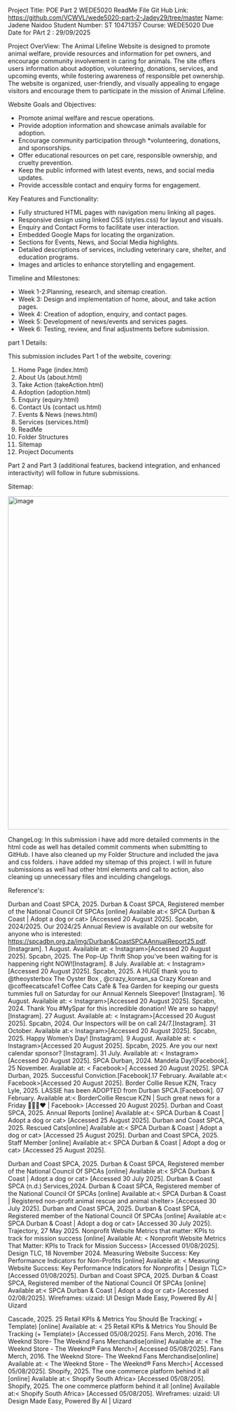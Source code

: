 Project Title: POE Part 2 WEDE5020 
ReadMe File
Git Hub Link:  https://github.com/VCWVL/wede5020-part-2-Jadey29/tree/master
Name: Jadene Naidoo
Student Number: ST 10471357
Course: WEDE5020
Due Date for PArt 2 : 29/09/2025

Project OverView:
The Animal Lifeline Website is designed to promote animal welfare, provide resources and information for pet owners, and encourage community involvement in caring for animals. The site offers users information about adoption, volunteering, donations, services, and upcoming events, while fostering awareness of responsible pet ownership.
The website is organized, user-friendly, and visually appealing to engage visitors and encourage them to participate in the mission of Animal Lifeline.

 Website Goals and Objectives:

- Promote animal welfare and rescue operations.
- Provide adoption information and showcase animals available for adoption.
- Encourage community participation through *volunteering, donations, and sponsorships.
- Offer educational resources on pet care, responsible ownership, and cruelty prevention.
- Keep the public informed with latest events, news, and social media updates.
- Provide accessible contact and enquiry forms for engagement.

Key Features and Functionality:

- Fully structured HTML pages with navigation menu linking all pages.
- Responsive design using linked CSS (styles.css) for layout and visuals.
- Enquiry and Contact Forms to facilitate user interaction.
- Embedded Google Maps for locating the organization.
- Sections for Events, News, and Social Media highlights.
- Detailed descriptions of services, including veterinary care, shelter, and education programs.
- Images and articles to enhance storytelling and engagement.


 Timeline and Milestones:

- Week 1-2:Planning, research, and sitemap creation.  
- Week 3: Design and implementation of home, about, and take action pages.  
- Week 4: Creation of adoption, enquiry, and contact pages.  
- Week 5: Development of news/events and services pages.  
- Week 6: Testing, review, and final adjustments before submission.



part 1 Details:

This submission includes Part 1 of the website, covering:
1. Home Page (index.html)
2. About Us (about.html)
3. Take Action (takeAction.html)
4. Adoption (adoption.html)
5. Enquiry (equiry.html)
6. Contact Us (contact us.html)
7. Events & News (news.html)
8. Services (services.html)
9. ReadMe
10. Folder Structures
11. Sitemap
12. Project Documents 

Part 2 and Part 3 (additional features, backend integration, and enhanced interactivity) will follow in future submissions.

Sitemap: 

 <img width="734" height="760" alt="image" src="https://github.com/user-attachments/assets/be87a647-db05-4e8c-a0ab-6493c69211b6" />

ChangeLog: In this submission i have add more detailed comments in the html code as well has detailed commit comments when submitting to GitHub. I have also cleaned up my Folder Structure and included the java and css folders. i have added my sitemap of this project. I will in future submissions as well had  other html elements and call to action, also cleaning up unnecessary files and inculding changelogs.

Reference's:

Durban and Coast SPCA, 2025. Durban & Coast SPCA, Registered member of the National Council Of SPCAs [online] Available at:< SPCA Durban & Coast | Adopt a dog or cat> [Accessed 20 August 2025]. 
Spcabn, 2024/2025. Our 2024/25 Annual Review is available on our website for anyone who is interested: https://spcadbn.org.za/img/Durban&CoastSPCAAnnualReport25.pdf. [Instagram]. 1 August. Available at: < Instagram>[Accessed 20 August 2025].
Spcabn, 2025. The Pop-Up Thrift Shop you’ve been waiting for is happening right NOW![Instagram]. 8 July. Available at: < Instagram>[Accessed 20 August 2025].
Spcabn, 2025. A HUGE thank you to @theoysterbox The Oyster Box , @crazy_korean_sa Crazy Korean and @coffeecatscafe1 Coffee Cats Cafè & Tea Garden for keeping our guests tummies full on Saturday for our Annual Kennels Sleepover! [Instagram]. 16 August. Available at: < Instagram>[Accessed 20 August 2025].
Spcabn, 2024. Thank You #MySpar for this incredible donation! We are so happy![Instagram]. 27 August. Available at: < Instagram>[Accessed 20 August 2025].
Spcabn, 2024. Our Inspectors will be on call 24/7.[Instagram]. 31 October. Available at:< Instagram>[Accessed 20 August 2025].
Spcabn, 2025. Happy Women’s Day! [Instagram]. 9 August. Available at: < Instagram>[Accessed 20 August 2025].
Spcabn, 2025. Are you our next calendar sponsor? [Instagram]. 31 July. Available at: < Instagram> [Accessed 20 August 2025].
SPCA Durban, 2024. Mandela Day![Facebook]. 25 November. Available at: < Facebook>[ Accessed 20 August 2025].
SPCA Durban, 2025. Successful Conviction.[Facebook].17 February. Available at:< Facebook>[Accessed 20 August 2025].
Border Collie Resue KZN, Tracy Lyle, 2025. LASSIE has been ADOPTED from Durban SPCA.[Facebook]. 07 February. Available at:< BorderCollie Rescue KZN | Such great news for a Friday 👏👏👏❤️ | Facebook> [Accessed 20 August 2025].
Durban and Coast SPCA, 2025. Annual Reports [online] Available at:< SPCA Durban & Coast | Adopt a dog or cat> [Accessed 25 August 2025]. 
Durban and Coast SPCA, 2025.  Rescued Cats[online] Available at:< SPCA Durban & Coast | Adopt a dog or cat> [Accessed 25 August 2025]. 
Durban and Coast SPCA, 2025. Staff Member [online] Available at:< SPCA Durban & Coast | Adopt a dog or cat> [Accessed 25 August 2025]. 

Durban and Coast SPCA, 2025. Durban & Coast SPCA, Registered member of the National Council Of SPCAs [online] Available at:< SPCA Durban & Coast | Adopt a dog or cat> [Accessed 30 July 2025]. 
Durban & Coast SPCA (n.d.) Services,2024. Durban & Coast SPCA, Registered member of the National Council Of SPCAs [online] Available at:< SPCA Durban & Coast | Registered non-profit animal rescue and animal shelter> [Accessed 30 July 2025].
Durban and Coast SPCA, 2025. Durban & Coast SPCA, Registered member of the National Council Of SPCAs [online] Available at:< SPCA Durban & Coast | Adopt a dog or cat> [Accessed 30 July 2025]. 
Trajectory, 27 May 2025. Nonprofit Website Metrics that matter: KPIs to track for mission success [online] Available At: < Nonprofit Website Metrics That Matter: KPIs to Track for Mission Success> [Accessed 01/08/2025].
Design TLC, 18 November 2024. Measuring Website Success: Key Performance Indicators for Non-Profits [online] Available at: < Measuring Website Success: Key Performance Indicators for Nonprofits | Design TLC> [Accessed 01/08/2025].
Durban and Coast SPCA, 2025. Durban & Coast SPCA, Registered member of the National Council Of SPCAs [online] Available at:< SPCA Durban & Coast | Adopt a dog or cat> [Accessed 02/08/2025].
Wireframes: uizaid: UI Design Made Easy, Powered By AI | Uizard

Cascade, 2025. 25 Retail KPIs & Metrics You Should Be Tracking( + Template) [online] Available at: < 25 Retail KPIs & Metrics You Should Be Tracking (+ Template)> [Accessed 05/08/2025].
Fans Merch, 2016. The Weeknd Store- The Weeknd Fans Merchandise[online] Available at: < The Weeknd Store - The Weeknd® Fans Merch>[ Accessed 05/08/2025].
Fans Merch, 2016. The Weeknd Store- The Weeknd Fans Merchandise[online] Available at: < The Weeknd Store - The Weeknd® Fans Merch>[ Accessed 05/08/2025].
Shopify, 2025. The one commerce platform behind it all [online] Available at:< Shopify South Africa> [Accessed 05/08/205].
Shopify, 2025. The one commerce platform behind it all [online] Available at:< Shopify South Africa> [Accessed 05/08/205].
Wireframes: uizaid: UI Design Made Easy, Powered By AI | Uizard


